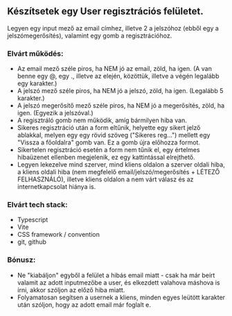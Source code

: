 ## Készítsetek egy User regisztrációs felületet.

Legyen egy input mező az email címhez, illetve 2 a jelszóhoz (ebből egy a jelszómegerősítés), valamint egy gomb a regisztrációhoz.

### Elvárt működés:
- Az email mező széle piros, ha NEM jó az email, zöld, ha igen. (A van benne egy @, egy ., illetve az elején, közöttük, illetve a végén legalább egy karakter.)
- A jelszó mező széle piros, ha NEM jó a jelszó, zöld, ha igen. (Legalább 5 karakter.)
- A jelszó megerősítő mező széle piros, ha NEM jó a megerősítés, zöld, ha igen. (Egyezik a jelszóval.)
- A regisztráló gomb nem működik, amíg bármilyen hiba van.
- Sikeres regisztráció után a form eltűnik, helyette egy sikert jelző ablakkal, melyen egy egy rövid szöveg ("Sikeres reg...") mellett egy "Vissza a főoldalra" gomb van. Ez a gomb újra előhozza formot.
- Sikertelen regisztráció esetén a form nem tűnik el, egy értelmes hibaüzenet ellenben megjelenik, ez egy kattintással elrejthető.
- Legyen lekezelve mind szerver, mind kliens oldalon a szerver oldali hiba, a kliens oldali hiba (nem megfelelő email/jelszó/megerősítés + LÉTEZŐ FELHASZNÁLÓ), illetve kliens oldalon a nem várt válasz és az internetkapcsolat hiánya is.

### Elvárt tech stack:
- Typescript
- Vite
- CSS framework / convention
- git, github

### Bónusz:
- Ne "kiabáljon" egyből a felület a hibás email miatt - csak ha már beírt valamit az adott inputmezőbe a user, és elkezdett valahova máshova is írni, akkor szóljon az előző hiba miatt.
- Folyamatosan segítsen a usernek a kliens, minden egyes leütött karakter után szóljon, hogy az adott email már foglalt e.